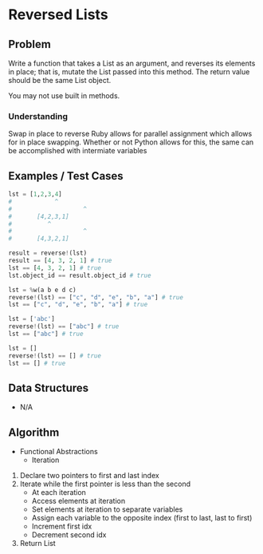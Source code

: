 # Reversed Lists

## Problem

Write a function that takes a List as an argument, and reverses its elements in place; that is, mutate the List passed into this method. The return value should be the same List object.

You may not use built in methods.

### Understanding

Swap in place to reverse
Ruby allows for parallel assignment which allows for in place swapping.
Whether or not Python allows for this, the same can be accomplished with intermiate variables

## Examples / Test Cases

```python
lst = [1,2,3,4]
#			 ^
# 					 ^
# 		[4,2,3,1]
# 		   ^
#			 		 ^
# 		[4,3,2,1]

result = reverse!(lst)
result == [4, 3, 2, 1] # true
lst == [4, 3, 2, 1] # true
lst.object_id == result.object_id # true

lst = %w(a b e d c)
reverse!(lst) == ["c", "d", "e", "b", "a"] # true
lst == ["c", "d", "e", "b", "a"] # true

lst = ['abc']
reverse!(lst) == ["abc"] # true
lst == ["abc"] # true

lst = []
reverse!(lst) == [] # true
lst == [] # true
```

## Data Structures

- N/A

## Algorithm
- Functional Abstractions
	- Iteration
1. Declare two pointers to first and last index
2. Iterate while the first pointer is less than the second
	- At each iteration
	- Access elements at iteration
	- Set elements at iteration to separate variables
	- Assign each variable to the opposite index (first to last, last to first)
	- Increment first idx
	- Decrement second idx
3. Return List
